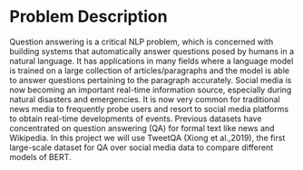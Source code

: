 # Problem Description
Question answering is a critical NLP problem, which is concerned with building systems that automatically answer questions posed by humans in a natural language. It has applications in many fields where a language model is trained on a large collection of articles/paragraphs and the model is able to answer questions pertaining to the  paragraph accurately. Social media is now becoming an important real-time information source, especially during natural disasters and emergencies. It is now very common for traditional news media to frequently probe users and resort to social media platforms to obtain real-time developments of events. Previous datasets have concentrated on question answering (QA) for formal text like news and Wikipedia. In this project we will use TweetQA (Xiong et al.,2019), the first large-scale dataset for QA over social media data to compare different models of BERT.

